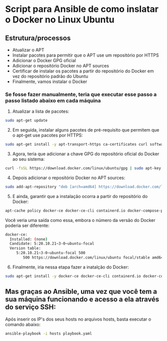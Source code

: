 # Script para Ansible de como inslatar o Docker no Linux Ubuntu

## Estrutura/processos
- Atualizar o APT 
- Instalar pacotes para permitir que o APT use um repositório por HTTPS
- Adicionar o Docker GPG oficial 
- Adicionar o repositório Docker no APT sources
- Certificar de instalar os pacotes a partir do repositório do Docker em vez do repositório padrão do Ubuntu
- Finalmente, vamos instalar o Docker


### Se fosse fazer manualmente, teria que executar esse passo a passo listado abaixo em cada máquina

1. Atualizar a lista de pacotes:
```sh
sudo apt-get update
```

2. Em seguida, instalar alguns pacotes de pré-requisito que permitem que o apt-get use pacotes por HTTPS:
```sh
sudo apt-get install -y apt-transport-https ca-certificates curl software-properties-common 
```

 3. Agora, teria que adicionar a chave GPG do repositório oficial do Docker ao seu sistema:
```sh
curl -fsSL https://download.docker.com/linux/ubuntu/gpg | sudo apt-key add -
 ```

4. Depois adicionar o repositório Docker no APT sources:
```sh
sudo add-apt-repository "deb [arch=amd64] https://download.docker.com/linux/ubuntu focal stable"
```

5. E ainda, garantir que a instalação ocorra a partir do repositório do Docker:
```sh
apt-cache policy docker-ce docker-ce-cli containerd.io docker-compose-plugin
```
Você veria uma saída como essa, embora o número da versão do Docker poderia ser diferente:

```sh
docker-ce:
  Installed: (none)
  Candidate: 5:20.10.21~3-0~ubuntu-focal
  Version table:
     5:20.10.21~3-0~ubuntu-focal 500
        500 https://download.docker.com/linux/ubuntu focal/stable amd64 Packages
```

6. Finalmente, iria nessa etapa fazer a inatalção do Docker:
```sh
sudo apt-get install -y docker-ce docker-ce-cli containerd.io docker-compose-plugin
```

## Mas graças ao Ansible, uma vez que você tem a sua máquina funcionando e acesso a ela através do serviço SSH:

Após inserir os IP's dos seus hosts no arquivos hosts, basta executar o comando abaixo:
```sh
ansible-playbook -i hosts playbook.yaml
```